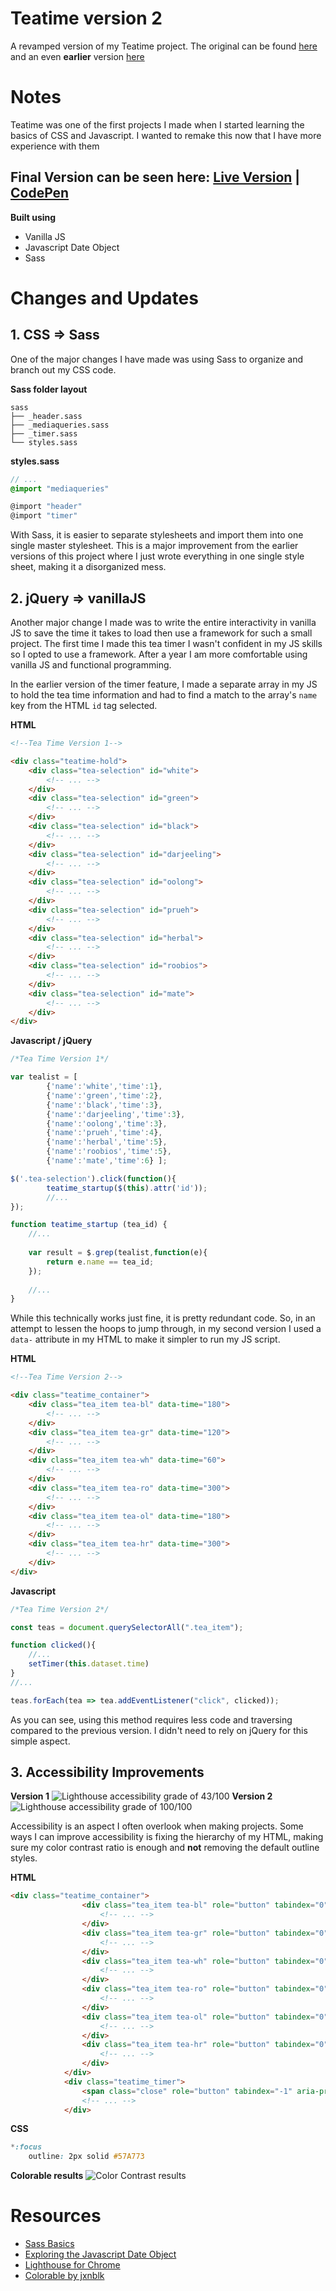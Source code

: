 # Teatime version 2
A revamped version of my Teatime project. The original can be found [here](https://github.com/janetmndz/teatime) and an even **earlier** version [here](https://codepen.io/janmez/pen/XJgRRV)
# Notes
Teatime was one of the first projects I made when I started learning the basics of CSS and Javascript. I wanted to remake this now that I have more experience with them

## **Final Version can be seen here:** [Live Version](https://janetmndz.github.io/teatime-v2/) | [CodePen](https://codepen.io/janmez/full/XxJvwY/)

**Built using**
- Vanilla JS
- Javascript Date Object
- Sass
# Changes and Updates
## **1. CSS => Sass**
One of the major changes I have made was using Sass to organize and branch out my CSS code.

**Sass folder layout**
```
sass
├── _header.sass
├── _mediaqueries.sass
├── _timer.sass
└── styles.sass
```
**styles.sass**
```scss
// ...
@import "mediaqueries"

@import "header"
@import "timer"
```
With Sass, it is easier to separate stylesheets and import them into one single master stylesheet. This is a major improvement from the earlier versions of this project where I just wrote everything in one single style sheet, making it a disorganized mess.
## **2. jQuery => vanillaJS**
Another major change I made was to write the entire interactivity in vanilla JS to save the time it takes to load then use a framework for such a small project. The first time I made this tea timer I wasn't confident in my JS skills so I opted to use a framework. After a year I am more comfortable using vanilla JS and functional programming.


In the earlier version of the timer feature, I made a separate array in my JS to hold the tea time information and had to find a match to the array's `name` key from the HTML `id` tag selected.

**HTML**
```html
<!--Tea Time Version 1-->

<div class="teatime-hold">
    <div class="tea-selection" id="white">
        <!-- ... -->
    </div>
    <div class="tea-selection" id="green">
        <!-- ... -->
    </div>
    <div class="tea-selection" id="black">
        <!-- ... -->
    </div>
    <div class="tea-selection" id="darjeeling">
        <!-- ... -->
    </div>
    <div class="tea-selection" id="oolong">
        <!-- ... -->
    </div>
    <div class="tea-selection" id="prueh">
        <!-- ... -->
    </div>
    <div class="tea-selection" id="herbal">
        <!-- ... -->
    </div>
    <div class="tea-selection" id="roobios">
        <!-- ... -->
    </div>
    <div class="tea-selection" id="mate">
        <!-- ... -->
    </div>
</div>
```
**Javascript / jQuery**
```javascript
/*Tea Time Version 1*/

var tealist = [
		{'name':'white','time':1},
		{'name':'green','time':2},
		{'name':'black','time':3},
		{'name':'darjeeling','time':3},
		{'name':'oolong','time':3},
		{'name':'prueh','time':4},
		{'name':'herbal','time':5},
		{'name':'roobios','time':5},
		{'name':'mate','time':6} ];

$('.tea-selection').click(function(){
		teatime_startup($(this).attr('id'));
		//...
});

function teatime_startup (tea_id) {
    //...
    
    var result = $.grep(tealist,function(e){
        return e.name == tea_id;
    });
    
    //...
}
```
While this technically works just fine, it is pretty redundant code. So, in an attempt to lessen the hoops to jump through, in my second version I used a `data-` attribute in my HTML to make it simpler to run my JS script.

**HTML**
```html
<!--Tea Time Version 2-->

<div class="teatime_container">
    <div class="tea_item tea-bl" data-time="180">
        <!-- ... -->
    </div>
    <div class="tea_item tea-gr" data-time="120">
        <!-- ... -->
    </div>
    <div class="tea_item tea-wh" data-time="60">
        <!-- ... -->
    </div>
    <div class="tea_item tea-ro" data-time="300">
        <!-- ... -->
    </div>
    <div class="tea_item tea-ol" data-time="180">
        <!-- ... -->
    </div>
    <div class="tea_item tea-hr" data-time="300">
        <!-- ... -->
    </div>
</div>
```
**Javascript**
```javascript
/*Tea Time Version 2*/

const teas = document.querySelectorAll(".tea_item");

function clicked(){
    //...
    setTimer(this.dataset.time)
}
//...

teas.forEach(tea => tea.addEventListener("click", clicked));
```
As you can see, using this method requires less code and traversing compared to the previous version. I didn't need to rely on jQuery for this simple aspect.
## **3. Accessibility Improvements**
**Version 1**
![Lighthouse accessibility grade of 43/100](/images/version1-lighthouse.png)
**Version 2**
![Lighthouse accessibility grade of 100/100](/images/version2-lighthouse.png)

Accessibility is an aspect I often overlook when making projects. Some ways I can improve accessibility is fixing the hierarchy of my HTML, making sure my color contrast ratio is enough and **not** removing the default outline styles.

**HTML**
```HTML
<div class="teatime_container">
                <div class="tea_item tea-bl" role="button" tabindex="0" aria-pressed="false" aria-label="Black tea" data-time="180">
                    <!-- ... -->
                </div>
                <div class="tea_item tea-gr" role="button" tabindex="0" aria-pressed="false" aria-label="Green Tea" data-time="120">
                    <!-- ... -->
                </div>
                <div class="tea_item tea-wh" role="button" tabindex="0" aria-pressed="false" aria-label="White Tea" data-time="60">
                    <!-- ... -->
                </div>
                <div class="tea_item tea-ro" role="button" tabindex="0" aria-pressed="false" aria-label="Roobios Tea" data-time="300">
                    <!-- ... -->
                </div>
                <div class="tea_item tea-ol" role="button" tabindex="0" aria-pressed="false" aria-label="Oolong Tea" data-time="180">
                    <!-- ... -->
                </div>
                <div class="tea_item tea-hr" role="button" tabindex="0" aria-pressed="false" aria-label="Herbal Tea" data-time="300">
                    <!-- ... -->
                </div>
            </div>
            <div class="teatime_timer">
                <span class="close" role="button" tabindex="-1" aria-pressed="false" aria-label="Close" ><i class="fa fa-times"></i></i></span>
                <!-- ... -->
            </div>
```
**CSS**
```scss
*:focus
    outline: 2px solid #57A773
```
**Colorable results**
![Color Contrast results](/images/version2-contrast.png)

# Resources
- [Sass Basics](http://sass-lang.com/guide)
- [Exploring the Javascript Date Object](https://alligator.io/js/date-object/)
- [Lighthouse for Chrome](https://developers.google.com/web/tools/lighthouse/)
- [Colorable by jxnblk](https://github.com/jxnblk/colorable)
